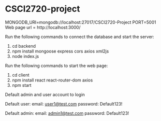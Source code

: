 # CSCI2720-project

MONGODB_URI=mongodb://localhost:27017/CSCI2720-Project
PORT=5001
Web page url = http://localhost:3000/

Run the following commands to connect the database and start the server: 
1. cd backend
2. npm install mongoose express cors axios xml2js
3. node index.js

Run the following commands to start the web page:
1. cd client
2. npm install react react-router-dom axios
3. npm start

Default admin and user account to login

Default user:
email: user1@test.com
password: Default123!

Default admin:
email: admin1@test.com
password: Default123!
